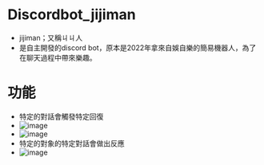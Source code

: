 # Discordbot_jijiman
- jijiman；又稱ㄐㄐ人
- 是自主開發的discord bot，原本是2022年拿來自娛自樂的簡易機器人，為了在聊天過程中帶來樂趣。

# 功能
- 特定的對話會觸發特定回復
- ![image](https://github.com/Tsaisp/Discord_Bot_jijiman/blob/main/bot_operation_jiji.png)
- ![image](https://github.com/Tsaisp/Discord_Bot_jijiman/blob/main/bot_operation_rr.png?raw=true)
- 特定的對象的特定對話會做出反應
-  ![image]([https://github.com/Tsaisp/Discord_Bot_jijiman/blob/main/bot_operation_jiji.png](https://github.com/Tsaisp/Discord_Bot_jijiman/blob/main/bot_operation_fword.png))

